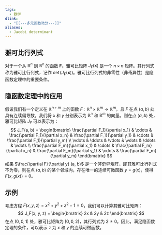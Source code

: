 ```yaml
---
tags:
  - 数学
dlink:
  - "[[---多元函数微分---]]"
aliases:
  - Jacobi determinant
---
```

## 雅可比行列式
对于一个从 $\mathbb{R}^n$ 到 $\mathbb{R}^n$ 的函数 $\mathbf{F}$，雅可比矩阵 $J_{\mathbf{F}}(\mathbf{x})$ 是一个 $n \times n$ 矩阵。其行列式称为雅可比行列式，记作 $\det(J_{\mathbf{F}}(\mathbf{x}))$。雅可比行列式的非零性（非奇异性）是隐函数定理中的重要条件。
## 隐函数定理中的应用
假设我们有一个定义在 $\mathbb{R}^{n+m}$ 上的函数 $F: \mathbb{R}^n \times \mathbb{R}^m \rightarrow \mathbb{R}^m$，且 $F$ 在点 $(a, b)$ 处具有连续偏导数。我们将 $x$ 和 $y$ 分别表示为 $\mathbb{R}^n$ 和 $\mathbb{R}^m$ 的向量。则在点 $(a, b)$ 处，雅可比矩阵 $J_F$ 可以表示为：
$$ J_F(a, b) = \begin{bmatrix}
\frac{\partial F_1}{\partial x_1} & \cdots & \frac{\partial F_1}{\partial x_n} & \frac{\partial F_1}{\partial y_1} & \cdots & \frac{\partial F_1}{\partial y_m} \\
\vdots & \ddots & \vdots & \vdots & \ddots & \vdots \\
\frac{\partial F_m}{\partial x_1} & \cdots & \frac{\partial F_m}{\partial x_n} & \frac{\partial F_m}{\partial y_1} & \cdots & \frac{\partial F_m}{\partial y_m}
\end{bmatrix} $$
如果 $\frac{\partial F}{\partial y} (a, b)$ 是一个非奇异矩阵，即其雅可比行列式不为零，则在点 $(a, b)$ 的某个邻域内，存在唯一的连续可微函数 $y = g(x)$，使得 $F(x, g(x)) = 0$。
## 示例
考虑方程 $F(x, y, z) = x^2 + y^2 + z^2 - 1 = 0$，我们可以计算其雅可比矩阵：
$$ J_F(x, y, z) = \begin{bmatrix}
2x & 2y & 2z
\end{bmatrix} $$
在点 $(0, 0, 1)$ 处，雅可比矩阵为 $[0, 0, 2]$，其行列式为 $2 \neq 0$。因此，满足隐函数定理的条件，可以表示 $z$ 为 $x$ 和 $y$ 的连续可微函数。

